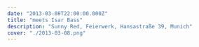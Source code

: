 ```yaml
---
date: "2013-03-08T22:00:00.000Z"
title: "meets Isar Bass"
description: "Sunny Red, Feierwerk, Hansastraße 39, Munich"
cover: "./2013-03-08.png"
---
```

